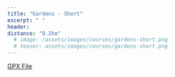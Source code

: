 ```yaml
---
title: "Gardens - Short"
excerpt: " "
header:
distance: "9.2km"
  # image: /assets/images/courses/gardens-short.png
  # teaser: assets/images/courses/gardens-short.png
---
```


<div class="strava-embed-placeholder" data-embed-type="route" data-embed-id="3179251167495992934" data-full-width="true" data-style="standard" data-club-id="109154"></div><script src="https://strava-embeds.com/embed.js"></script>


<a href="\assets\gpx_files\gardens-short.gpx">GPX File</a>
